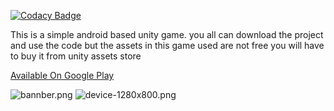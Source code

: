 
[![Codacy Badge](https://api.codacy.com/project/badge/Grade/4effc0dc6d584dc49cf88f907bb3e56a)](https://www.codacy.com/app/greate43/Haunted-Zombie-Rush-?utm_source=github.com&utm_medium=referral&utm_content=greate43/Haunted-Zombie-Rush-&utm_campaign=badger)



This is a simple android based unity game. you all can download the project and use the code but the assets in this game used are not free you will have to buy it from  unity assets store 


[Available On Google Play](https://play.google.com/store/apps/details?id=com.greate43.sk.HuntedZombieRush) 





![bannber.png](https://bitbucket.org/repo/7dLAbe/images/1739193779-bannber.png)
![device-1280x800.png](https://bitbucket.org/repo/7dLAbe/images/560308441-device-1280x800.png)
